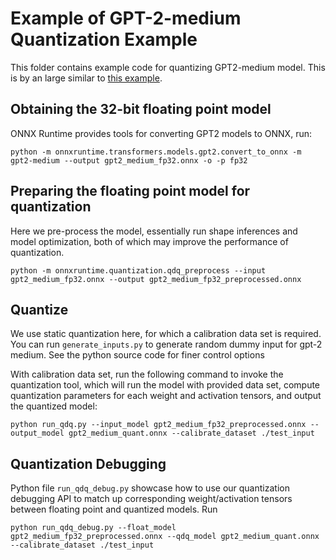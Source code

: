# Example of GPT-2-medium Quantization Example

This folder contains example code for quantizing GPT2-medium model. This is by an large similar to
[this example](https://github.com/microsoft/onnxruntime-inference-examples/tree/main/quantization/image_classification/cpu).

## Obtaining the 32-bit floating point model

ONNX Runtime provides tools for converting GPT2 models to ONNX, run:

```console
python -m onnxruntime.transformers.models.gpt2.convert_to_onnx -m gpt2-medium --output gpt2_medium_fp32.onnx -o -p fp32
```


## Preparing the floating point model for quantization

Here we pre-process the model, essentially run shape inferences and model optimization, both of
which may improve the performance of quantization.

```console
python -m onnxruntime.quantization.qdq_preprocess --input gpt2_medium_fp32.onnx --output gpt2_medium_fp32_preprocessed.onnx
```

## Quantize 

We use static quantization here, for which a calibration data set is required. You can run
`generate_inputs.py` to generate random dummy input for gpt-2 medium. See the python source
code for finer control options


With calibration data set, run the following command to invoke the quantization tool, which
will run the model with provided data set, compute quantization parameters for each
weight and activation tensors, and output the quantized model:

```console
python run_qdq.py --input_model gpt2_medium_fp32_preprocessed.onnx --output_model gpt2_medium_quant.onnx --calibrate_dataset ./test_input
```

## Quantization Debugging

Python file `run_qdq_debug.py` showcase how to use our quantization debugging API to match up
corresponding weight/activation tensors between floating point and quantized models. Run

```console
python run_qdq_debug.py --float_model gpt2_medium_fp32_preprocessed.onnx --qdq_model gpt2_medium_quant.onnx  --calibrate_dataset ./test_input
```


